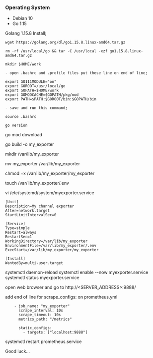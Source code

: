 ### Operating System

* Debian 10
* Go 1.15

Golang 1.15.8 Install;

```
wget https://golang.org/dl/go1.15.8.linux-amd64.tar.gz

rm -rf /usr/local/go && tar -C /usr/local -xzf go1.15.8.linux-amd64.tar.gz

mkdir $HOME/work

- open .bashrc and .profile files put these line on end of line;

export GO111MODULE="on"
export GOROOT=/usr/local/go
export GOPATH=$HOME/work
export GOMODCACHE=$GOPATH/pkg/mod
export PATH=$PATH:$GOROOT/bin:$GOPATH/bin

- save and run this command;

source .bashrc

go version

```

go mod download

go build -o my_exporter

mkdir /var/lib/my_exporter

mv my_exporter /var/lib/my_exporter

chmod +x /var/lib/my_exporter/my_exporter

touch /var/lib/my_exporter/.env

vi /etc/systemd/system/myexporter.service

```
[Unit]
Description=My channel exporter
After=network.target
StartLimitIntervalSec=0

[Service]
Type=simple
Restart=always
RestartSec=1
WorkingDirectory=/var/lib/my_exporter
EnvironmentFile=/var/lib/my_exporter/.env
ExecStart=/var/lib/my_exporter/my_exporter

[Install]
WantedBy=multi-user.target
```

systemctl daemon-reload
systemctl enable --now myexporter.service
systemctl status myexporter.service

open web browser and go to http://<SERVER_ADDRESS>:9888/

add end of line for scrape_configs: on prometheus.yml 

```
    - job_name: "my_exporter"
      scrape_interval: 10s
      scrape_timeout: 10s
      metrics_path: "/metrics"
    
      static_configs:
        - targets: ["localhost:9888"]
```

systemctl restart prometheus.service

Good luck...